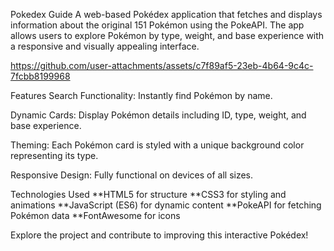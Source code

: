 
Pokedex Guide
A web-based Pokédex application that fetches and displays information about the original 151 Pokémon using the PokeAPI. The app allows users to explore Pokémon by type, weight, and base experience with a responsive and visually appealing interface.


https://github.com/user-attachments/assets/c7f89af5-23eb-4b64-9c4c-7fcbb8199968


Features
Search Functionality: Instantly find Pokémon by name.

Dynamic Cards: Display Pokémon details including ID, type, weight, and base experience.

Theming: Each Pokémon card is styled with a unique background color representing its type.

Responsive Design: Fully functional on devices of all sizes.

Technologies Used
**HTML5 for structure
**CSS3 for styling and animations
**JavaScript (ES6) for dynamic content
**PokeAPI for fetching Pokémon data
**FontAwesome for icons

Explore the project and contribute to improving this interactive Pokédex!
 
 
